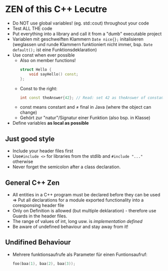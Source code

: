 # ZEN of this C++ Lecutre

* Do NOT use global variables! (eg. std::cout) throughout your code
* Test ALL THE code
* Put everything into a library and call it from a "dumb" executable project
* Variablen mit geschweiften Klammern `Date nice{};` initalisieren (weglassen und runde Klammern funktioniert nicht immer, bsp. `Date default();` ist eine Funktionsdeklaration)
* Use const when ever possible
    * Also on member functions!
      ```c++
      struct Hello {
          void sayHello() const;
      };      
      ```
    * Const to the right:
        ```c++
        int const theAnswer{42}; // Read: set 42 as theAnswer of constant type int
        ```
    * const means constant and ≠ final in Java (where the object can change)
    * Gehört zur "natur"/Signatur einer Funktion (also bsp. in Klasse)
* Define variables **as local as possible**


Just good style
----------------
* Include your header files first
* Use``#include <>`` for libraries from the stdlib and ``#include "..."`` otherwise
* Never forget the semicolon after a class declaration.

General C++ Zen
----------------
* All entities in a C++ program must be declared before they can be used
    => Put all declarations for a module exported functionality into a coresponsing header file
* Only on Definition is allowed (but multiple deklaration) - therefore use Guards in the header files.
* The range of values of int, long usw. is *implementation defined*
* Be aware of undefined behaviour and stay away from it!

Undifined Behaviour
--------------------
* Mehrere funktionsaufrufe als Parameter für einen Funtionsaufruf:
    ```c++
    foo(baa(1), baa(2), baa(3));
    ```
